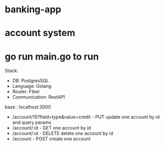 # banking-app

# account system
# go run main.go to run
Stack:
- DB: PostgresSQL
- Language:  Golang
- Router: Fiber
- Communication: RestAPI

base : localhost:3000
- /account/15?field=type&value=credit - PUT update one account by id and query params
- /account/:id - GET one account by id
- /account/:id - DELETE delete one account by id
- /account -  POST create one account
